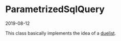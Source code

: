 ParametrizedSqlQuery
======================
2019-08-12




This class basically implements the idea of a [duelist](https://github.com/lingtalfi/Light_Realist/blob/master/doc/pages/duelist.md).